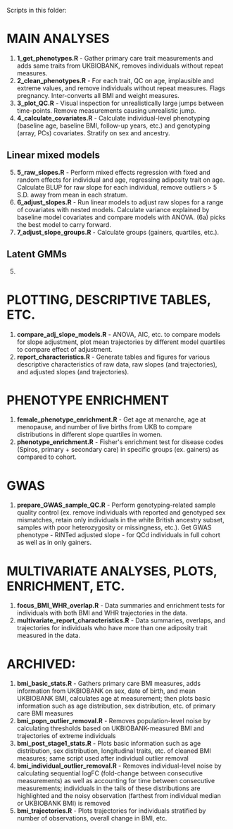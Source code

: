 Scripts in this folder:

# MAIN ANALYSES
1. **1_get_phenotypes.R** - Gather primary care trait measurements and adds same traits from UKBIOBANK, removes individuals without repeat measures.
2. **2_clean_phenotypes.R** - For each trait, QC on age, implausible and extreme values, and remove individuals without repeat measures. Flags pregnancy. Inter-converts all BMI and weight measures.
3. **3_plot_QC.R** - Visual inspection for unrealistically large jumps between time-points. Remove measurements causing unrealistic jump.
4. **4_calculate_covariates.R** - Calculate individual-level phenotyping (baseline age, baseline BMI, follow-up years, etc.) and genotyping (array, PCs) covariates. Stratify on sex and ancestry.

## Linear mixed models
5. **5_raw_slopes.R** - Perform mixed effects regression with fixed and random effects for individual and age, regressing adiposity trait on age. Calculate BLUP for raw slope for each individual, remove outliers > 5 S.D. away from mean in each stratum. 
6. **6_adjust_slopes.R** - Run linear models to adjust raw slopes for a range of covariates with nested models. Calculate variance explained by baseline model covariates and compare models with ANOVA. (6a) picks the best model to carry forward.
7. **7_adjust_slope_groups.R** - Calculate groups (gainers, quartiles, etc.).

## Latent GMMs
5. 

# PLOTTING, DESCRIPTIVE TABLES, ETC.
1. **compare_adj_slope_models.R** - ANOVA, AIC, etc. to compare models for slope adjustment, plot mean trajectories by different model quartiles to compare effect of adjustment.
2. **report_characteristics.R** - Generate tables and figures for various descriptive characteristics of raw data, raw slopes (and trajectories), and adjusted slopes (and trajectories).

# PHENOTYPE ENRICHMENT
1. **female_phenotype_enrichment.R** - Get age at menarche, age at menopause, and number of live births from UKB to compare distributions in different slope quartiles in women.
2. **phenotype_enrichment.R** - Fisher's enrichment test for disease codes (Spiros, primary + secondary care) in specific groups (ex. gainers) as compared to cohort.

# GWAS
1. **prepare_GWAS_sample_QC.R** - Perform genotyping-related sample quality control (ex. remove individuals with reported and genotyped sex mismatches, retain only individuals in the white British ancestry subset, samples with poor heterozygosity or missingness, etc.). Get GWAS phenotype - RINTed adjusted slope - for QCd individuals in full cohort as well as in only gainers.

# MULTIVARIATE ANALYSES, PLOTS, ENRICHMENT, ETC.
1. **focus_BMI_WHR_overlap.R** - Data summaries and enrichment tests for individuals with both BMI and WHR trajectories in the data.
2. **multivariate_report_characteristics.R** - Data summaries, overlaps, and trajectories for individuals who have more than one adiposity trait measured in the data.

# ARCHIVED:

1. **bmi_basic_stats.R** - Gathers primary care BMI measures, adds information from UKBIOBANK on sex, date of birth, and mean UKBIOBANK BMI, calculates age at measurement; then plots basic information such as age distribution, sex distribution, etc. of primary care BMI measures
2. **bmi_popn_outlier_removal.R** - Removes population-level noise by calculating thresholds based on UKBIOBANK-measured BMI and trajectories of extreme individuals 
3. **bmi_post_stage1_stats.R** - Plots basic information such as age distribution, sex distribution, longitudinal traits, etc. of cleaned BMI measures; same script used after individual outlier removal
4. **bmi_individual_outlier_removal.R** - Removes individual-level noise by calculating sequential logFC (fold-change between consecutive measurements) as well as accounting for time between consecutive measurements; individuals in the tails of these distributions are highlighted and the noisy observation (farthest from individual median or UKBIOBANK BMI) is removed
5. **bmi_trajectories.R** - Plots trajectories for individuals stratified by number of observations, overall change in BMI, etc. 

